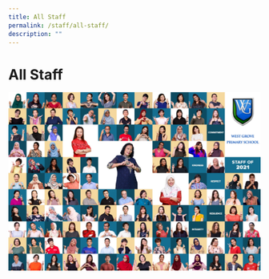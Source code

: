 ```yaml
---
title: All Staff
permalink: /staff/all-staff/
description: ""
---
```

# All Staff

![](/images/Until%202022_Pictures/All%20Staff%20Grid%20Collage.jpg)